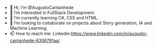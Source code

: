 - 👋 Hi, I’m @AugustoCantanhede
- 👀 I’m interested in FullStack Development.
- 🌱 I’m currently learning C#, CSS and HTML.
- 💞️ I’m looking to collaborate on projects about Story generation, IA and Machine Learning.
- 📫 How to reach me: Linkedin:https://www.linkedin.com/in/augusto-cantanhede-6306791aa/ 

<!---
AugustoCantanhede/AugustoCantanhede is a ✨ special ✨ repository because its `README.md` (this file) appears on your GitHub profile.
You can click the Preview link to take a look at your changes.
--->
